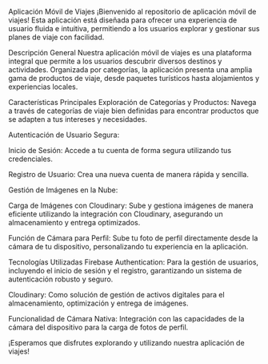 Aplicación Móvil de Viajes
¡Bienvenido al repositorio de aplicación móvil de viajes! Esta aplicación está diseñada para ofrecer una experiencia de usuario fluida e intuitiva, permitiendo a los usuarios explorar y gestionar sus planes de viaje con facilidad.

Descripción General
Nuestra aplicación móvil de viajes es una plataforma integral que permite a los usuarios descubrir diversos destinos y actividades. Organizada por categorías, la aplicación presenta una amplia gama de productos de viaje, desde paquetes turísticos hasta alojamientos y experiencias locales.

Características Principales
Exploración de Categorías y Productos: Navega a través de categorías de viaje bien definidas para encontrar productos que se adapten a tus intereses y necesidades.

Autenticación de Usuario Segura:

Inicio de Sesión: Accede a tu cuenta de forma segura utilizando tus credenciales.

Registro de Usuario: Crea una nueva cuenta de manera rápida y sencilla.

Gestión de Imágenes en la Nube:

Carga de Imágenes con Cloudinary: Sube y gestiona imágenes de manera eficiente utilizando la integración con Cloudinary, asegurando un almacenamiento y entrega optimizados.

Función de Cámara para Perfil: Sube tu foto de perfil directamente desde la cámara de tu dispositivo, personalizando tu experiencia en la aplicación.

Tecnologías Utilizadas
Firebase Authentication: Para la gestión de usuarios, incluyendo el inicio de sesión y el registro, garantizando un sistema de autenticación robusto y seguro.

Cloudinary: Como solución de gestión de activos digitales para el almacenamiento, optimización y entrega de imágenes.

Funcionalidad de Cámara Nativa: Integración con las capacidades de la cámara del dispositivo para la carga de fotos de perfil.

¡Esperamos que disfrutes explorando y utilizando nuestra aplicación de viajes!
